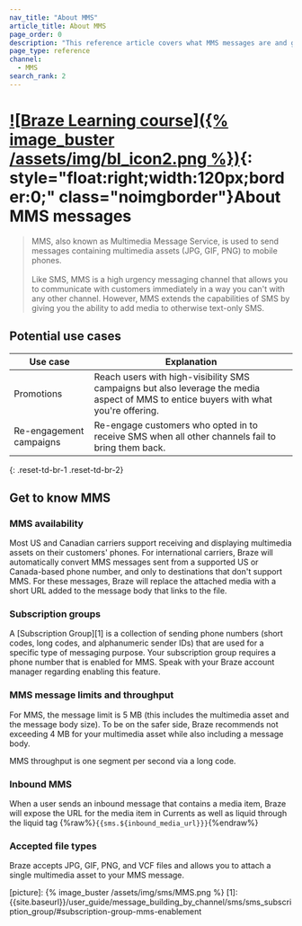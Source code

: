 ```yaml
---
nav_title: "About MMS"
article_title: About MMS
page_order: 0
description: "This reference article covers what MMS messages are and general use cases for the MMS channel."
page_type: reference
channel:
  - MMS
search_rank: 2  
---
```


# [![Braze Learning course]({% image_buster /assets/img/bl_icon2.png %})](https://learning.braze.com/messaging-channels-sms){: style="float:right;width:120px;border:0;" class="noimgborder"}About MMS messages

> MMS, also known as Multimedia Message Service, is used to send messages containing multimedia assets (JPG, GIF, PNG) to mobile phones.<br><br>Like SMS, MMS is a high urgency messaging channel that allows you to communicate with customers immediately in a way you can't with any other channel. However, MMS extends the capabilities of SMS by giving you the ability to add media to otherwise text-only SMS.

## Potential use cases

| Use case | Explanation |
| --- | --- |
| Promotions | Reach users with high-visibility SMS campaigns but also leverage the media aspect of MMS to entice buyers with what you're offering. | 
| Re-engagement campaigns | Re-engage customers who opted in to receive SMS when all other channels fail to bring them back. |
{: .reset-td-br-1 .reset-td-br-2}

## Get to know MMS

### MMS availability

Most US and Canadian carriers support receiving and displaying multimedia assets on their customers' phones. For international carriers, Braze will automatically convert MMS messages sent from a supported US or Canada-based phone number, and only to destinations that don't support MMS. For these messages, Braze will replace the attached media with a short URL added to the message body that links to the file.

### Subscription groups

A [Subscription Group][1] is a collection of sending phone numbers (short codes, long codes, and alphanumeric sender IDs) that are used for a specific type of messaging purpose. Your subscription group requires a phone number that is enabled for MMS. Speak with your Braze account manager regarding enabling this feature.

### MMS message limits and throughput

For MMS, the message limit is 5&nbsp;MB (this includes the multimedia asset and the message body size). To be on the safer side, Braze recommends not exceeding 4&nbsp;MB for your multimedia asset while also including a message body.

MMS throughput is one segment per second via a long code.

### Inbound MMS

When a user sends an inbound message that contains a media item, Braze will expose the URL for the media item in Currents as well as liquid through the liquid tag {%raw%}`{{sms.${inbound_media_url}}}`{%endraw%}

### Accepted file types

Braze accepts JPG, GIF, PNG, and VCF files and allows you to attach a single multimedia asset to your MMS message.


[picture]: {% image_buster /assets/img/sms/MMS.png %}
[1]: {{site.baseurl}}/user_guide/message_building_by_channel/sms/sms_subscription_group/#subscription-group-mms-enablement
